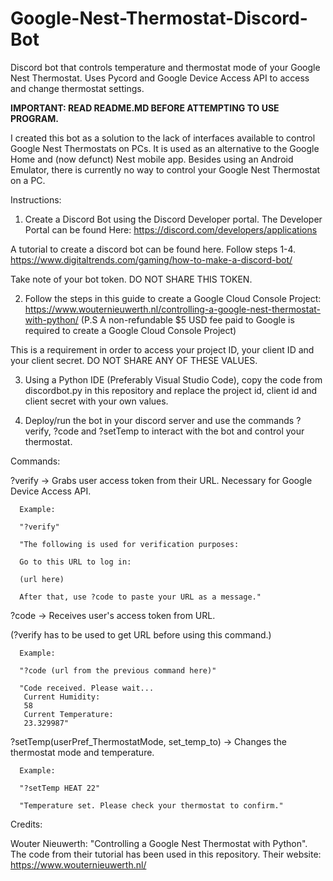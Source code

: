 # Google-Nest-Thermostat-Discord-Bot
Discord bot that controls temperature and thermostat mode of your Google Nest Thermostat. Uses Pycord and Google Device Access API to access and change thermostat settings. 

**IMPORTANT: READ README.MD BEFORE ATTEMPTING TO USE PROGRAM.**

I created this bot as a solution to the lack of interfaces available to control Google Nest Thermostats on PCs. It is used as an alternative to the Google Home and (now defunct) Nest mobile app. Besides using an Android Emulator, there is currently no way to control your Google Nest Thermostat on a PC.

Instructions: 

1. Create a Discord Bot using the Discord Developer portal. The Developer Portal can be found Here: https://discord.com/developers/applications

A tutorial to create a discord bot can be found here. Follow steps 1-4.
https://www.digitaltrends.com/gaming/how-to-make-a-discord-bot/

Take note of your bot token. DO NOT SHARE THIS TOKEN.

2. Follow the steps in this guide to create a Google Cloud Console Project:
https://www.wouternieuwerth.nl/controlling-a-google-nest-thermostat-with-python/
(P.S A non-refundable $5 USD fee paid to Google is required to create a Google Cloud Console Project)

This is a requirement in order to access your project ID, your client ID and your client secret. DO NOT SHARE
ANY OF THESE VALUES.

3. Using a Python IDE (Preferably Visual Studio Code), copy the code from discordbot.py in this repository
and replace the project id, client id and client secret with your own values.

4. Deploy/run the bot in your discord server and use the commands ?verify, ?code and ?setTemp to interact with the bot
and control your thermostat.







Commands:

?verify -> Grabs user access token from their URL. Necessary for Google Device Access API.

      Example:

      "?verify"

      "The following is used for verification purposes:

      Go to this URL to log in:

      (url here)

      After that, use ?code to paste your URL as a message."
      
?code -> Receives user's access token from URL. 

(?verify has to be used to get URL before using this command.)

      Example:
      
      "?code (url from the previous command here)"
      
      "Code received. Please wait...
       Current Humidity:
       58
       Current Temperature:
       23.329987"
       
 ?setTemp(userPref_ThermostatMode, set_temp_to) -> Changes the thermostat mode and temperature.
 
      Example:
      
      "?setTemp HEAT 22"
      
      "Temperature set. Please check your thermostat to confirm."
      





Credits: 

Wouter Nieuwerth: "Controlling a Google Nest Thermostat with Python".
The code from their tutorial has been used in this repository.
Their website: https://www.wouternieuwerth.nl/
 
      
